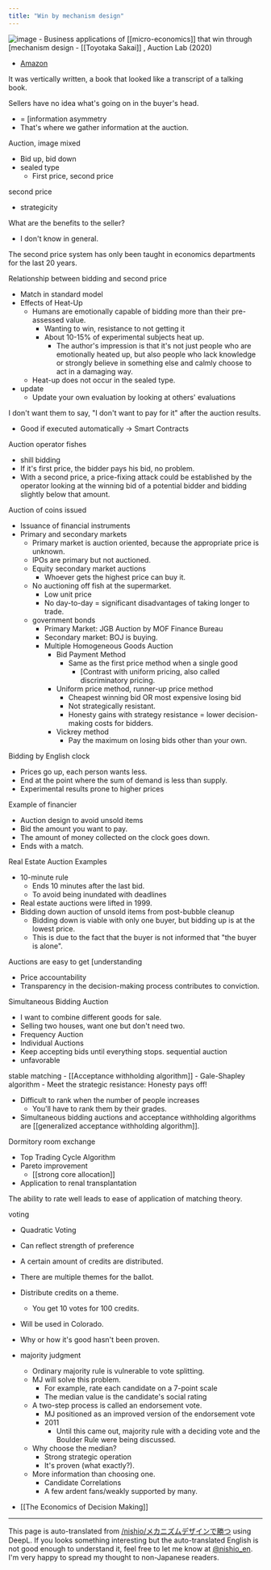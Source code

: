 ```yaml
---
title: "Win by mechanism design"
---
```


![image](https://gyazo.com/567c5ad1cc4dea977843c096cbe7b0b4/thumb/1000)
    - Business applications of [[micro-economics]] that win through [mechanism design
    - [[Toyotaka Sakai]] , Auction Lab (2020)
- [Amazon](https://amzn.to/3vTZI0T)

It was vertically written, a book that looked like a transcript of a talking book.

Sellers have no idea what's going on in the buyer's head.
- = [information asymmetry
- That's where we gather information at the auction.

Auction, image mixed
- Bid up, bid down
- sealed type
    - First price, second price

second price
- strategicity

What are the benefits to the seller?
- I don't know in general.

The second price system has only been taught in economics departments for the last 20 years.

Relationship between bidding and second price
- Match in standard model
- Effects of Heat-Up
    - Humans are emotionally capable of bidding more than their pre-assessed value.
        - Wanting to win, resistance to not getting it
        - About 10-15% of experimental subjects heat up.
            - The author's impression is that it's not just people who are emotionally heated up, but also people who lack knowledge or strongly believe in something else and calmly choose to act in a damaging way.
    - Heat-up does not occur in the sealed type.
- update
    - Update your own evaluation by looking at others' evaluations

I don't want them to say, "I don't want to pay for it" after the auction results.
- Good if executed automatically -> Smart Contracts

Auction operator fishes
- shill bidding
- If it's first price, the bidder pays his bid, no problem.
- With a second price, a price-fixing attack could be established by the operator looking at the winning bid of a potential bidder and bidding slightly below that amount.

Auction of coins issued
- Issuance of financial instruments
- Primary and secondary markets
    - Primary market is auction oriented, because the appropriate price is unknown.
    - IPOs are primary but not auctioned.
    - Equity secondary market auctions
        - Whoever gets the highest price can buy it.
    - No auctioning off fish at the supermarket.
        - Low unit price
        - No day-to-day = significant disadvantages of taking longer to trade.
    - government bonds
        - Primary Market: JGB Auction by MOF Finance Bureau
        - Secondary market: BOJ is buying.
        - Multiple Homogeneous Goods Auction
            - Bid Payment Method
                - Same as the first price method when a single good
                    - [Contrast with uniform pricing, also called discriminatory pricing.
            - Uniform price method, runner-up price method
                - Cheapest winning bid OR most expensive losing bid
                - Not strategically resistant.
                - Honesty gains with strategy resistance = lower decision-making costs for bidders.
            - Vickrey method
                - Pay the maximum on losing bids other than your own.

Bidding by English clock
- Prices go up, each person wants less.
- End at the point where the sum of demand is less than supply.
- Experimental results prone to higher prices

Example of financier
- Auction design to avoid unsold items
- Bid the amount you want to pay.
- The amount of money collected on the clock goes down.
- Ends with a match.



Real Estate Auction Examples
- 10-minute rule
    - Ends 10 minutes after the last bid.
    - To avoid being inundated with deadlines
- Real estate auctions were lifted in 1999.
- Bidding down auction of unsold items from post-bubble cleanup
    - Bidding down is viable with only one buyer, but bidding up is at the lowest price.
    - This is due to the fact that the buyer is not informed that "the buyer is alone".

Auctions are easy to get [understanding
- Price accountability
- Transparency in the decision-making process contributes to conviction.

Simultaneous Bidding Auction
- I want to combine different goods for sale.
- Selling two houses, want one but don't need two.
- Frequency Auction
- Individual Auctions
- Keep accepting bids until everything stops.
sequential auction
- unfavorable

stable matching
    - [[Acceptance withholding algorithm]]
    - Gale-Shapley algorithm
    - Meet the strategic resistance: Honesty pays off!
- Difficult to rank when the number of people increases
    - You'll have to rank them by their grades.
- Simultaneous bidding auctions and acceptance withholding algorithms are [[generalized acceptance withholding algorithm]].

Dormitory room exchange
- Top Trading Cycle Algorithm
- Pareto improvement
    - [[strong core allocation]]
- Application to renal transplantation

The ability to rate well leads to ease of application of matching theory.

voting
- Quadratic Voting
- Can reflect strength of preference
- A certain amount of credits are distributed.
- There are multiple themes for the ballot.
- Distribute credits on a theme.
    - You get 10 votes for 100 credits.
- Will be used in Colorado.
- Why or how it's good hasn't been proven.
- majority judgment
    - Ordinary majority rule is vulnerable to vote splitting.
    - MJ will solve this problem.
        - For example, rate each candidate on a 7-point scale
        - The median value is the candidate's social rating
    - A two-step process is called an endorsement vote.
        - MJ positioned as an improved version of the endorsement vote
        - 2011
            - Until this came out, majority rule with a deciding vote and the Boulder Rule were being discussed.
    - Why choose the median?
        - Strong strategic operation
        - It's proven (what exactly?).
    - More information than choosing one.
        - Candidate Correlations
        - A few ardent fans/weakly supported by many.

- [[The Economics of Decision Making]]

---
This page is auto-translated from [/nishio/メカニズムデザインで勝つ](https://scrapbox.io/nishio/メカニズムデザインで勝つ) using DeepL. If you looks something interesting but the auto-translated English is not good enough to understand it, feel free to let me know at [@nishio_en](https://twitter.com/nishio_en). I'm very happy to spread my thought to non-Japanese readers.